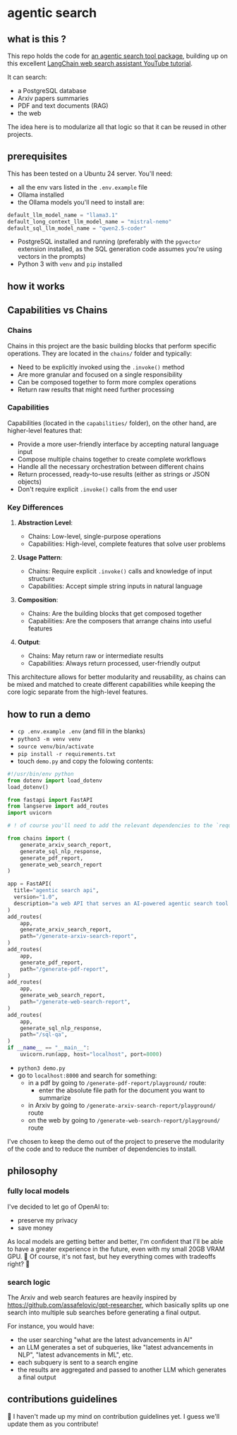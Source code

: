 # agentic search

## what is this ?

This repo holds the code for [an agentic search tool package](https://pypi.org/project/agentic-search/), building up on this excellent [LangChain web search assistant YouTube tutorial](https://www.youtube.com/watch?v=DjuXACWYkkU). 

It can search:

- a PostgreSQL database
- Arxiv papers summaries
- PDF and text documents (RAG)
- the web

The idea here is to modularize all that logic so that it can be reused in other projects.

## prerequisites

This has been tested on a Ubuntu 24 server. You'll need:

- all the env vars listed in the `.env.example` file
- Ollama installed
- the Ollama models you'll need to install are:

```python
default_llm_model_name = "llama3.1"
default_long_context_llm_model_name = "mistral-nemo"
default_sql_llm_model_name = "qwen2.5-coder"
```

- PostgreSQL installed and running (preferably with the `pgvector` extension installed, as the SQL generation code assumes you're using vectors in the prompts)
- Python 3 with `venv` and `pip` installed

## how it works

## Capabilities vs Chains

### Chains

Chains in this project are the basic building blocks that perform specific operations. They are located in the `chains/` folder and typically:

- Need to be explicitly invoked using the `.invoke()` method
- Are more granular and focused on a single responsibility
- Can be composed together to form more complex operations
- Return raw results that might need further processing

### Capabilities

Capabilities (located in the `capabilities/` folder), on the other hand, are higher-level features that:

- Provide a more user-friendly interface by accepting natural language input
- Compose multiple chains together to create complete workflows
- Handle all the necessary orchestration between different chains
- Return processed, ready-to-use results (either as strings or JSON objects)
- Don't require explicit `.invoke()` calls from the end user

### Key Differences

1. **Abstraction Level**:
   - Chains: Low-level, single-purpose operations
   - Capabilities: High-level, complete features that solve user problems

2. **Usage Pattern**:
   - Chains: Require explicit `.invoke()` calls and knowledge of input structure
   - Capabilities: Accept simple string inputs in natural language

3. **Composition**:
   - Chains: Are the building blocks that get composed together
   - Capabilities: Are the composers that arrange chains into useful features

4. **Output**:
   - Chains: May return raw or intermediate results
   - Capabilities: Always return processed, user-friendly output

This architecture allows for better modularity and reusability, as chains can be mixed and matched to create different capabilities while keeping the core logic separate from the high-level features.

## how to run a demo

- `cp .env.example .env` (and fill in the blanks)
- `python3 -m venv venv`
- `source venv/bin/activate`
- `pip install -r requirements.txt`
- touch `demo.py` and copy the folowing contents:

```python
#!/usr/bin/env python
from dotenv import load_dotenv
load_dotenv()

from fastapi import FastAPI
from langserve import add_routes
import uvicorn

# ! of course you'll need to add the relevant dependencies to the `requirements.txt` file

from chains import (
    generate_arxiv_search_report,
    generate_sql_nlp_response,
    generate_pdf_report, 
    generate_web_search_report
)

app = FastAPI(
  title="agentic search api",
  version="1.0",
  description="a web API that serves an AI-powered agentic search tool that can generate reports by crawling various sources for relevant information and summarizing it",
)
add_routes(
    app,
    generate_arxiv_search_report,
    path="/generate-arxiv-search-report",
)
add_routes(
    app,
    generate_pdf_report,
    path="/generate-pdf-report",
)
add_routes(
    app,
    generate_web_search_report,
    path="/generate-web-search-report",
)
add_routes(
    app,
    generate_sql_nlp_response,
    path="/sql-qa",
)
if __name__ == "__main__":
    uvicorn.run(app, host="localhost", port=8000)
```

- `python3 demo.py`
- go to `localhost:8000` and search for something:
    - in a pdf by going to `/generate-pdf-report/playground/` route:
        - enter the absolute file path for the document you want to summarize
    - in Arxiv by going to `/generate-arxiv-search-report/playground/` route
    - on the web by going to `/generate-web-search-report/playground/` route

I've chosen to keep the demo out of the project to preserve the modularity of the code and to reduce the number of dependencies to install.

## philosophy

### fully local models

I've decided to let go of OpenAI to:

- preserve my privacy
- save money

As local models are getting better and better, I'm confident that I'll be able to have a greater experience in the future, even with my small 20GB VRAM GPU. 🤔 Of course, it's not fast, but hey everything comes with tradeoffs right? 💪

### search logic

The Arxiv and web search features are heavily inspired by https://github.com/assafelovic/gpt-researcher, which basically splits up one search into multiple sub searches before generating a final output.

For instance, you would have:

- the user searching "what are the latest advancements in AI"
- an LLM generates a set of subqueries, like "latest advancements in NLP", "latest advancements in ML", etc.
- each subquery is sent to a search engine
- the results are aggregated and passed to another LLM which generates a final output

## contributions guidelines

🤝 I haven't made up my mind on contribution guidelines yet. I guess we'll update them as you contribute!